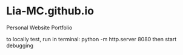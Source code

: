 # Lia-MC.github.io
Personal Website Portfolio

to locally test, run in terminal: python -m http.server 8080
then start debugging
